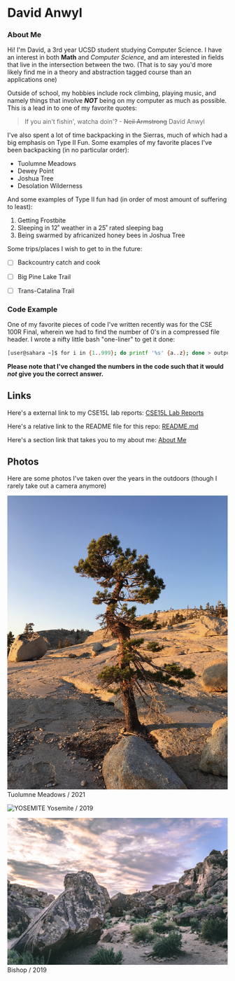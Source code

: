 # David Anwyl


### About Me

Hi! I'm David, a 3rd year UCSD student studying Computer Science. I have an interest in both **Math** and  *Computer Science*, and am interested in fields that live in the intersection between the two. (That is to say you'd more likely find me in a theory and abstraction tagged course than an applications one)

Outside of school, my hobbies include rock climbing, playing music, and namely things that involve ***NOT*** being on my computer as much as possible. This is a lead in to one of my favorite quotes:

>If you ain't fishin', watcha doin'? - ~~Neil Armstrong~~ David Anwyl

I've also spent a lot of time backpacking in the Sierras, much of which had a big emphasis on Type II Fun. Some examples of my favorite places I've been backpacking (in no particular order):
- Tuolumne Meadows
- Dewey Point
- Joshua Tree 
- Desolation Wilderness


And some examples of Type II fun had (in order of most amount of suffering to least):
1. Getting Frostbite
2. Sleeping in 12˚ weather in a 25˚ rated sleeping bag
3. Being swarmed by africanized honey bees in Joshua Tree

Some trips/places I wish to get to in the future:
- [ ] Backcountry catch and cook
- [ ] Big Pine Lake Trail
- [ ] Trans-Catalina Trail



### Code Example
One of my favorite pieces of code I've written recently was for the CSE 100R Final, wherein we had to find the number of 0's in a compressed file header. I wrote a nifty little bash "one-liner" to get it done:

```bash
[user@sahara ~]$ for i in {1..999}; do printf '%s' {a..z}; done > output_file.txt && ./refcompress output_file.txt blah.txt && xxd -b blah.txt | head -999 |   grep -o "00000000" | wc -l
```
**Please note that I've changed the numbers in the code such that it would _not_ give you the correct answer.**

## Links
Here's a external link to my CSE15L lab reports: [CSE15L Lab Reports](https://danwyl.github.io/cse15l-lab-reports/)

Here's a relative link to the README file for this repo: [README.md](README.md)

Here's a section link that takes you to my about me: [About Me](#about-me)

## Photos
Here are some photos I've taken over the years in the outdoors (though I rarely take out a camera anymore)


![TREE](images/IMG_2826.jpeg)
Tuolumne Meadows /  2021

![YOSEMITE](images/SKF09178.jpg)
Yosemite / 2019

![BISHOP](images/SKF07463.jpg)
Bishop / 2019